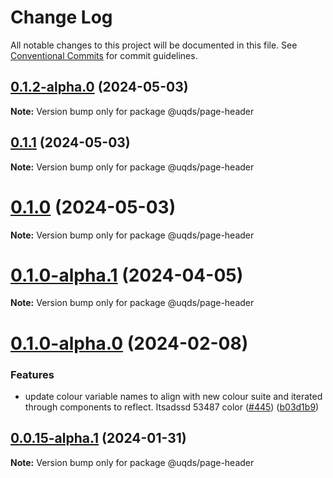 # Change Log

All notable changes to this project will be documented in this file.
See [Conventional Commits](https://conventionalcommits.org) for commit guidelines.

## [0.1.2-alpha.0](https://github.com/uq-its-ss/design-system/compare/@uqds/page-header@0.1.0-alpha.1...@uqds/page-header@0.1.2-alpha.0) (2024-05-03)

**Note:** Version bump only for package @uqds/page-header

## [0.1.1](https://github.com/uq-its-ss/design-system/compare/@uqds/page-header@0.1.0-alpha.1...@uqds/page-header@0.1.1) (2024-05-03)

**Note:** Version bump only for package @uqds/page-header

# [0.1.0](https://github.com/uq-its-ss/design-system/compare/@uqds/page-header@0.1.0-alpha.1...@uqds/page-header@0.1.0) (2024-05-03)

**Note:** Version bump only for package @uqds/page-header

# [0.1.0-alpha.1](https://github.com/uq-its-ss/design-system/compare/@uqds/page-header@0.1.0-alpha.0...@uqds/page-header@0.1.0-alpha.1) (2024-04-05)

**Note:** Version bump only for package @uqds/page-header

# [0.1.0-alpha.0](https://github.com/uq-its-ss/design-system/compare/@uqds/page-header@0.0.15-alpha.1...@uqds/page-header@0.1.0-alpha.0) (2024-02-08)

### Features

- update colour variable names to align with new colour suite and iterated through components to reflect. Itsadssd 53487 color ([#445](https://github.com/uq-its-ss/design-system/issues/445)) ([b03d1b9](https://github.com/uq-its-ss/design-system/commit/b03d1b9a7944f4552750706b276405b0988abf90))

## [0.0.15-alpha.1](https://github.com/uq-its-ss/design-system/compare/@uqds/page-header@0.0.15-alpha.0...@uqds/page-header@0.0.15-alpha.1) (2024-01-31)

**Note:** Version bump only for package @uqds/page-header

